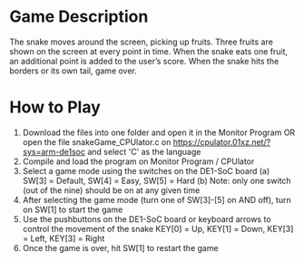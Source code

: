 # Game Description
The snake moves around the screen, picking up fruits. Three fruits are shown on the screen at every point in time. When the snake eats one fruit, an additional point is added to the user’s score. When the snake hits the borders or its own tail, game over.

# How to Play
1. Download the files into one folder and open it in the Monitor Program OR open the file snakeGame_CPUlator.c on https://cpulator.01xz.net/?sys=arm-de1soc and select 'C' as the language
2. Compile and load the program on Monitor Program / CPUlator
3. Select a game mode using the switches on the DE1-SoC board
   (a) SW[3] = Default, SW[4] = Easy, SW[5] = Hard
   (b) Note: only one switch (out of the nine) should be on at any given time
4. After selecting the game mode (turn one of SW[3]-[5] on AND off), turn on SW[1] to start the game
5. Use the pushbuttons on the DE1-SoC board or keyboard arrows to control the movement of the snake
   KEY[0] = Up, KEY[1] = Down, KEY[3] = Left, KEY[3] = Right
6. Once the game is over, hit SW[1] to restart the game
